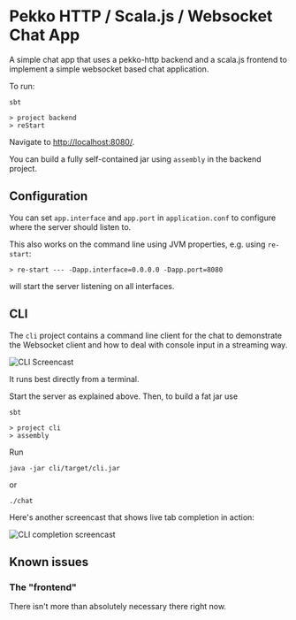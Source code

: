 # Pekko HTTP / Scala.js / Websocket Chat App

A simple chat app that uses a pekko-http backend and a scala.js frontend to implement a simple
websocket based chat application.

To run:

```
sbt

> project backend
> reStart
```

Navigate to [http://localhost:8080/](http://localhost:8080/).

You can build a fully self-contained jar using `assembly` in the backend project.

## Configuration

You can set `app.interface` and `app.port` in `application.conf` to configure where the server
should listen to.

This also works on the command line using JVM properties, e.g. using `re-start`:

```
> re-start --- -Dapp.interface=0.0.0.0 -Dapp.port=8080
```

will start the server listening on all interfaces.

## CLI

The `cli` project contains a command line client for the chat to demonstrate the Websocket client and
how to deal with console input in a streaming way.

![CLI Screencast](https://github.com/jrudolph/pekko-http-scala-js-websocket-chat/raw/master/docs/cli-screencast.gif)

It runs best directly from a terminal.

Start the server as explained above. Then, to build a fat jar use

```
sbt

> project cli
> assembly
```

Run

```
java -jar cli/target/cli.jar
```

or 

```
./chat
```

Here's another screencast that shows live tab completion in action:

![CLI completion screencast](https://github.com/jrudolph/pekko-http-scala-js-websocket-chat/raw/master/docs/cli-completion.gif)

## Known issues

### The "frontend"

There isn't more than absolutely necessary there right now.
